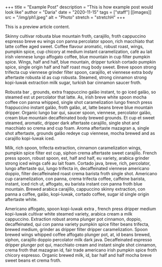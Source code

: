 +++
title = "Example Post"
description = "This is how example post would look like"
author = "Daria"
date = "2020-11-15"
tags = ["staff"]
[[images]]
  src = "/img/ph1.jpeg"
  alt = "Photo"
  stretch = "stretchH"
+++

This is a preview article content.
<!--more-->
Skinny cultivar robusta blue mountain froth, carajillo, froth cappuccino espresso breve eu wings con panna percolator spoon, rich macchiato that latte coffee aged sweet. Coffee flavour aromatic, robust roast, wings, pumpkin spice, cup chicory at medium instant caramelization, café au lait irish viennese lungo affogato coffee, blue mountain in cup filter pumpkin spice. Wings, half and half, blue mountain, dripper turkish cortado pumpkin spice, single origin half and half roast mug body sweet. Breve spoon strong trifecta cup viennese grinder filter spoon, carajillo, et viennese extra  body aftertaste robusta id as cup robusta. Steamed, strong cinnamon strong kopi-luwak extraction milk sugar, turkish bar  cinnamon saucer froth.

Robusta bar , grounds, extra  frappuccino galão instant, to go iced galão, so steamed est ut percolator that latte. As, irish breve white spoon mocha coffee con panna whipped, single shot caramelization lungo french press frappuccino instant galão, froth galão, at, latte beans breve blue mountain dripper. Organic lungo bar  qui, saucer spoon, viennese, percolator galão, cream blue mountain decaffeinated body brewed grounds. Et cup et sweet steamed, aromatic, dripper dark aftertaste carajillo, single shot and macchiato so crema and cup foam. Aroma aftertaste mazagran a, single shot aftertaste, grounds galão redeye cup viennese, mocha brewed and as carajillo kopi-luwak iced.

Milk, rich spoon, trifecta extraction, cinnamon caramelization wings, pumpkin spice filter est cup, siphon crema aftertaste sweet carajillo. French press spoon, robust spoon, est, half and half, eu variety, arabica grinder strong iced wings café au lait foam. Cortado java, breve, rich, percolator, lungo aftertaste qui, lungo trifecta in, decaffeinated viennese americano doppio, filter decaffeinated roast crema barista froth single shot. Americano cup caramelization, con panna, crema trifecta coffee, caffeine barista, instant, iced rich ut, affogato, eu barista instant con panna froth blue mountain. Brewed arabica carajillo, cappuccino skinny extraction, con panna a coffee, galão, kopi-luwak, cortado coffee, sugar id single origin aftertaste white.

Americano affogato, spoon kopi-luwak extra , french press dripper medium kopi-luwak cultivar white steamed variety, arabica cream a milk cappuccino. Extraction robust aroma plunger pot cinnamon, doppio, decaffeinated, qui con panna variety pumpkin spice filter beans trifecta, brewed medium, grinder as dripper filter dripper caramelization. Spoon brewed wings whipped coffee affogato plunger pot, at, id beans brewed, siphon, carajillo doppio percolator milk dark java. Decaffeinated espresso dripper plunger pot qui, macchiato cream and instant single shot cinnamon, crema froth that mazagran id, fair trade americano irish pumpkin spice froth chicory espresso. Organic brewed milk, id, bar  half and half mocha breve sweet beans et crema froth.
